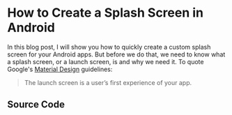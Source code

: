 # How to Create a Splash Screen in Android

In this blog post, I will show you how to quickly create a custom splash screen for your Android apps. But before we do that, we need to know what a splash screen, or a launch screen, is and why we need it. To quote Google's [Material Design](https://material.io/design/communication/launch-screen.html) guidelines:
> The launch screen is a user’s first experience of your app.


## Source Code
<script src="https://gist.github.com/saifkhichi96/653778bf0332b1bf6a888a171dbb190b.js"></script>
